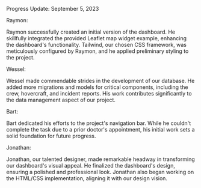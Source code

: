 Progress Update: September 5, 2023

Raymon:

Raymon successfully created an initial version of the dashboard.
He skillfully integrated the provided Leaflet map widget example, enhancing the dashboard's functionality.
Tailwind, our chosen CSS framework, was meticulously configured by Raymon, and he applied preliminary styling to the project.

Wessel:

Wessel made commendable strides in the development of our database.
He added more migrations and models for critical components, including the crew, hovercraft, and incident reports.
His work contributes significantly to the data management aspect of our project.

Bart:

Bart dedicated his efforts to the project's navigation bar.
While he couldn't complete the task due to a prior doctor's appointment, his initial work sets a solid foundation for future progress.

Jonathan:

Jonathan, our talented designer, made remarkable headway in transforming our dashboard's visual appeal.
He finalized the dashboard's design, ensuring a polished and professional look.
Jonathan also began working on the HTML/CSS implementation, aligning it with our design vision.